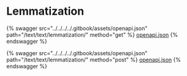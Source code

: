 # Lemmatization

{% swagger src="../../../../.gitbook/assets/openapi.json" path="/text/text/lemmatization/" method="get" %}
[openapi.json](../../../../.gitbook/assets/openapi.json)
{% endswagger %}

{% swagger src="../../../../.gitbook/assets/openapi.json" path="/text/text/lemmatization/" method="post" %}
[openapi.json](../../../../.gitbook/assets/openapi.json)
{% endswagger %}
